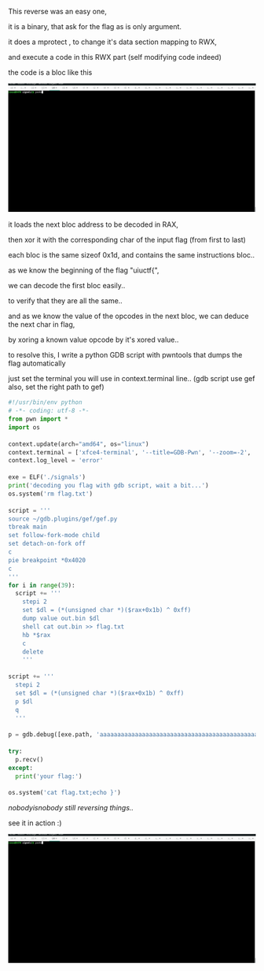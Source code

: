 This reverse was an easy one,

it is a binary, that ask for the flag as is only argument.

it does a mprotect , to change it's data section mapping to RWX,

and execute a code in this RWX part (self modifying code indeed)

the code is a bloc like this

![](https://github.com/nobodyisnobody/write-ups/raw/main/UIUCTF.2021/rev/signals/imgs/8v3ISGM.gif)

it loads the next bloc address to be decoded in RAX,

then xor it with the corresponding char of the input flag (from first to last)

each bloc is the same sizeof 0x1d,  and contains the same instructions bloc..

as we know the beginning of the flag "uiuctf{",

we can decode the first bloc easily..

to verify that they are all the same..

and as we know the value of the opcodes in the next bloc, we can deduce the next char in flag,

by xoring a known value opcode by it's xored value..

to resolve this, I write a python GDB script with pwntools that dumps the flag automatically

just set the terminal you will use in context.terminal line.. (gdb script use gef also, set the right path to gef)

```python
#!/usr/bin/env python
# -*- coding: utf-8 -*-
from pwn import *
import os

context.update(arch="amd64", os="linux")
context.terminal = ['xfce4-terminal', '--title=GDB-Pwn', '--zoom=-2', '--geometry=128x98+1100+0', '-e']
context.log_level = 'error'

exe = ELF('./signals')
print('decoding you flag with gdb script, wait a bit...')
os.system('rm flag.txt')

script = '''
source ~/gdb.plugins/gef/gef.py
tbreak main
set follow-fork-mode child
set detach-on-fork off
c
pie breakpoint *0x4020
c
'''
for i in range(39):
  script += '''
    stepi 2
    set $dl = (*(unsigned char *)($rax+0x1b) ^ 0xff)
    dump value out.bin $dl
    shell cat out.bin >> flag.txt
    hb *$rax
    c
    delete
    '''

script += '''
  stepi 2
  set $dl = (*(unsigned char *)($rax+0x1b) ^ 0xff)
  p $dl
  q
  '''

p = gdb.debug([exe.path, 'aaaaaaaaaaaaaaaaaaaaaaaaaaaaaaaaaaaaaaaaaaaaaaaaaaaa'], gdbscript = script)

try:
  p.recv()
except:
  print('your flag:')

os.system('cat flag.txt;echo }')
```

*nobodyisnobody still reversing things..*

see it in action :)

![](https://github.com/nobodyisnobody/write-ups/raw/main/UIUCTF.2021/rev/signals/imgs/8v3ISGM.gif)
